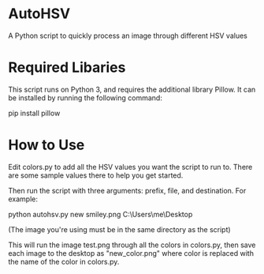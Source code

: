 # AutoHSV
A Python script to quickly process an image through different HSV values

# Required Libaries
This script runs on Python 3, and requires the additional library Pillow. It can
be installed by running the following command:

pip install pillow

# How to Use
Edit colors.py to add all the HSV values you want the script to run to. There
are some sample values there to help you get started.

Then run the script with three arguments: prefix, file, and destination.
For example:

python autohsv.py new smiley.png C:\Users\me\Desktop

(The image you're using must be in the same directory as the script)

This will run the image test.png through all the colors in colors.py, then save
each image to the desktop as "new_color.png" where color is replaced with the
name of the color in colors.py.
